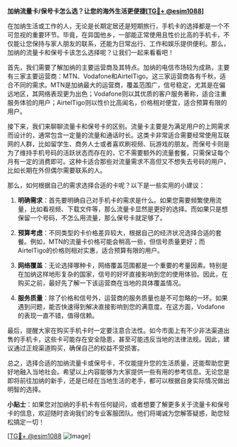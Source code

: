 **加纳流量卡/保号卡怎么选？让您的海外生活更便捷[[TG💪+ @esim1088](https://t.me/s/esim1088)]**

在加纳生活或工作的人，无论是长期定居还是短期旅行，手机卡的选择都是一个不可忽视的重要环节。毕竟，在异国他乡，一部能正常使用且性价比高的手机卡，不仅能让您保持与家人朋友的联系，还能为日常出行、工作和娱乐提供便利。那么，加纳的流量卡和保号卡该怎么选择呢？让我们一起来看看吧！

首先，我们需要了解加纳的主要运营商及其特点。加纳的电信市场较为成熟，主要有三家主要运营商：MTN、Vodafone和AirtelTigo。这三家运营商各有千秋，适合不同的需求。MTN是加纳最大的运营商，覆盖范围广，信号稳定，尤其是在偏远地区，其网络表现更为出色；Vodafone则以其优质的客户服务著称，适合注重服务体验的用户；AirtelTigo则以性价比高闻名，价格相对便宜，适合预算有限的用户。

接下来，我们来聊聊流量卡和保号卡的区别。流量卡主要是为满足用户的上网需求而设计的，通常包含一定量的流量和通话时长。这类卡非常适合需要经常使用互联网的人群，比如留学生、商务人士或者喜欢刷视频、玩游戏的朋友。而保号卡则是为了维持手机号码的活跃状态而存在的，它不需要额外的流量套餐，只需保证每个月有一定的消费即可。这种卡适合那些对流量需求不高但又不想失去号码的用户，比如长期在外但偶尔需要联系的人。

那么，如何根据自己的需求选择合适的卡呢？以下是一些实用的小建议：

1. **明确需求**：首先要明确自己对手机卡的需求是什么。如果您需要频繁使用流量，比如看视频、下载文件等，那么流量卡显然是更好的选择。而如果只是想保留一个号码，不怎么用流量，那么保号卡就足够了。

2. **预算考虑**：不同类型的卡价格差异较大，根据自己的经济状况选择合适的套餐。例如，MTN的流量卡价格可能会稍高一些，但信号质量更好；而AirtelTigo的价格则相对实惠，适合预算有限的用户。

3. **网络覆盖**：无论选择哪种卡，网络覆盖范围都是一个重要的考量因素。特别是在加纳这样地形复杂的国家，信号的好坏直接影响到您的使用体验。因此，在购买之前，最好先了解一下该运营商在当地的具体覆盖情况。

4. **服务质量**：除了价格和信号外，运营商的服务质量也是不可忽略的一环。如果遇到问题，能否快速得到解决直接影响到您的满意度。在这方面，Vodafone的表现一直不错，值得信赖。

最后，提醒大家在购买手机卡时一定要注意合法性。如今市面上有不少非法渠道出售的手机卡，这些卡可能存在安全隐患，甚至可能违反当地的法律法规。因此，建议通过正规渠道购买，确保自己的权益不受损害。

总之，选择合适的加纳流量卡或保号卡，不仅能提升您的生活质量，还能帮助您更好地融入当地社会。希望以上内容能够为大家提供一些有用的参考信息。无论您是即将前往加纳的新手，还是已经在当地生活的老手，都可以根据自身实际情况做出明智的选择。

**小贴士**：如果您对加纳的手机卡有任何疑问，或者想要了解更多关于流量卡和保号卡的信息，欢迎随时咨询我们的专业客服团队。他们将竭诚为您解答疑惑，助您轻松搞定一切！

[[TG💪+ @esim1088](https://t.me/s/esim1088) ![Image](https://i.postimg.cc/4NQfJmqS/Snipaste-2025-05-13-00-14-12.png)]